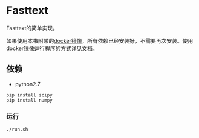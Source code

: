 # Fasttext

Fasttext的简单实现。

如果使用本书附带的[docker镜像](https://hub.docker.com/r/chatopera/qna-book/)，所有依赖已经安装好，不需要再次安装。使用docker镜像运行程序的方式详见[文档](https://github.com/l11x0m7/book-of-qna-code/blob/master/README.md)。


## 依赖

* python2.7

```
pip install scipy
pip install numpy
```

### 运行

```
./run.sh
```

